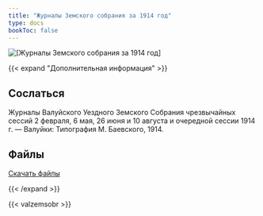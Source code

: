 ```yaml
---
title: "Журналы Земского собрания за 1914 год"
type: docs
bookToc: false
---
```


![[Журналы Земского собрания за 1914 год]](/static/img/books/uezd1914.png)

{{< expand "Дополнительная информация" >}}
## Сослаться
Журналы Валуйского Уездного Земского Собрания чрезвычайных сессий 2 февраля, 6 мая, 26 июня и 10 августа и очередной сессии 1914 г. — Валуйки: Типография М. Баевского, 1914.

## Файлы
[Скачать файлы](https://www.dropbox.com/sh/66dnqbfi01jark0/AAC05cVjjE-DILpzW8AEa3dda?dl=0)

{{< /expand >}}

{{< valzemsobr >}}
